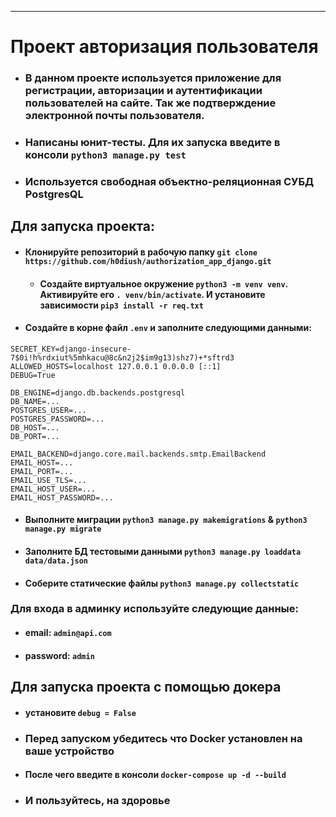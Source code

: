 ---

# Проект авторизация пользователя

- ### В данном проекте используется приложение для регистрации, авторизации и аутентификации пользователей на сайте. Так же подтверждение электронной почты пользователя.

- ### Написаны юнит-тесты. Для их запуска введите в консоли ```python3 manage.py test```

- ### Используется свободная объектно-реляционная СУБД PostgresQL


## Для запуска проекта:

- #### Клонируйте репозиторий в рабочую папку ```git clone https://github.com/h0diush/authorization_app_django.git```
  - #### Создайте виртуальное окружение ```python3 -m venv venv```. Активируйте его ```. venv/bin/activate```.  И установите зависимости ```pip3 install -r req.txt``` 
- #### Создайте в корне файл ```.env``` и заполните следующими данными:
```
SECRET_KEY=django-insecure-7$0i!h%rdxiut%5mhkacu@8c&n2j2$im9g13)shz7)+*sftrd3
ALLOWED_HOSTS=localhost 127.0.0.1 0.0.0.0 [::1]
DEBUG=True

DB_ENGINE=django.db.backends.postgresql
DB_NAME=...
POSTGRES_USER=...
POSTGRES_PASSWORD=...
DB_HOST=...
DB_PORT=...

EMAIL_BACKEND=django.core.mail.backends.smtp.EmailBackend
EMAIL_HOST=...
EMAIL_PORT=...
EMAIL_USE_TLS=...
EMAIL_HOST_USER=...
EMAIL_HOST_PASSWORD=...
```
- #### Выполните миграции ```python3 manage.py makemigrations``` & ```python3 manage.py migrate```
- #### Заполните БД тестовыми данными ```python3 manage.py loaddata data/data.json```
- #### Соберите статические файлы ```python3 manage.py collectstatic```
### Для входа в админку используйте следующие данные:
- #### email: ```admin@api.com```
- #### password: ```admin```

## Для запуска проекта с помощью докера
- #### установите ```debug = False```
- ### **Перед запуском убедитесь что Docker установлен на ваше устройство**
- #### После чего введите в консоли ```docker-compose up -d --build```
- ### И пользуйтесь, на здоровье
